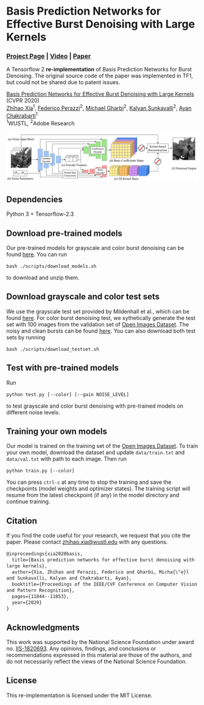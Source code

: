 # Basis Prediction Networks for Effective Burst Denoising with Large Kernels
### [Project Page](https://likesum.github.io/bpn) | [Video](https://youtu.be/jFubeqxJO6U) | [Paper](https://openaccess.thecvf.com/content_CVPR_2020/html/Xia_Basis_Prediction_Networks_for_Effective_Burst_Denoising_With_Large_Kernels_CVPR_2020_paper.html)
A Tensorflow 2 **re-implementation** of Basis Prediction Networks for Burst Denoising. The original source code of the paper was implemented in TF1, but could not be shared due to patent issues.<br>

[Basis Prediction Networks for Effective Burst Denoising with Large Kernels](https://likesum.github.io/bpn) (CVPR 2020) <br>
 [Zhihao Xia](https://likesum.github.io/)<sup>1</sup>,
 [Federico Perazzi](https://fperazzi.github.io/)<sup>2</sup>,
 [Michael Gharbi](https://www.mgharbi.com/)<sup>2</sup>,
 [Kalyan Sunkavalli](https://www.kalyans.org/)<sup>2</sup>,
 [Ayan Chakrabarti](https://projects.ayanc.org/)<sup>1</sup> <br>
<sup>1</sup>WUSTL, <sup>2</sup>Adobe Research

<img src='figure.jpg'/>

## Dependencies

Python 3 + Tensorflow-2.3

## Download pre-trained models
Our pre-trained models for grayscale and color burst denoising can be found [here](https://drive.google.com/file/d/1_-AFCj3G5ISJovdprVHvyeGt59hH2iKb/view?usp=sharing). You can run
```
bash ./scripts/download_models.sh
```
to download and unzip them.

## Download grayscale and color test sets
We use the grayscale test set provided by Mildenhall et al., which can be found [here](https://drive.google.com/open?id=1UptBXV4f56wMDpS365ydhZkej6ABTFq1). For color burst denoising test, we sythetically generate the test set with 100 images from the validation set of [Open Images Dataset](https://github.com/cvdfoundation/open-images-dataset). The noisy and clean bursts can be found [here](https://drive.google.com/file/d/1rXmauXa_AW8ZrNiD2QPrbmxcIOfsiONE/view?usp=sharing). You can also download both test sets by running
```
bash ./scripts/download_testset.sh
```

## Test with pre-trained models
Run 
```
python test.py [--color] [--gain NOISE_LEVEL]
```
to test grayscale and color burst denoising with pre-trained models on different noise levels.


## Training your own models
Our model is trained on the training set of the [Open Images Dataset](https://github.com/cvdfoundation/open-images-dataset). To train your own model, download the dataset and update `data/train.txt` and `data/val.txt` with path to each image. Then run
```
python train.py [--color]
```
You can press `ctrl-c` at any time to stop the training and save the checkpoints (model weights and optimizer states). The training script will resume from the latest checkpoint (if any) in the model directory and continue training.


## Citation
If you find the code useful for your research, we request that you cite the paper. Please contact zhihao.xia@wustl.edu with any questions.
```
@inproceedings{xia2020basis,
  title={Basis prediction networks for effective burst denoising with large kernels},
  author={Xia, Zhihao and Perazzi, Federico and Gharbi, Micha{\"e}l and Sunkavalli, Kalyan and Chakrabarti, Ayan},
  booktitle={Proceedings of the IEEE/CVF Conference on Computer Vision and Pattern Recognition},
  pages={11844--11853},
  year={2020}
}
```


## Acknowledgments
This work was supported by the National Science Foundation under award no. [IIS-1820693](https://www.nsf.gov/awardsearch/showAward?AWD_ID=1820693). Any opinions, findings, and conclusions or recommendations expressed in this material are those of the authors, and do not necessarily reflect the views of the National Science Foundation.


## License
This re-implementation is licensed under the MIT License.